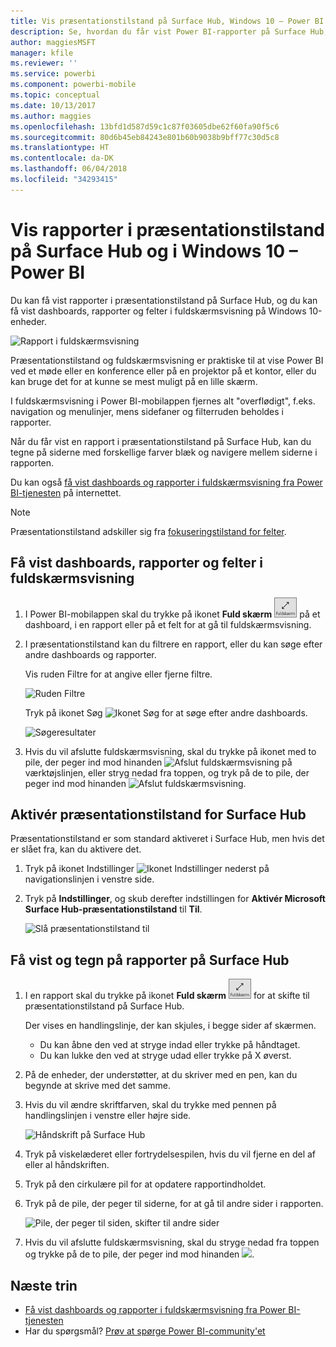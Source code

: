 ```yaml
---
title: Vis præsentationstilstand på Surface Hub, Windows 10 – Power BI I
description: Se, hvordan du får vist Power BI-rapporter på Surface Hub, og hvordan du får vist Power BI-dashboards, -rapporter og -felter i fuldskærmsvisning på Windows 10-enheder.
author: maggiesMSFT
manager: kfile
ms.reviewer: ''
ms.service: powerbi
ms.component: powerbi-mobile
ms.topic: conceptual
ms.date: 10/13/2017
ms.author: maggies
ms.openlocfilehash: 13bfd1d587d59c1c87f03605dbe62f60fa90f5c6
ms.sourcegitcommit: 80d6b45eb84243e801b60b9038b9bff77c30d5c8
ms.translationtype: HT
ms.contentlocale: da-DK
ms.lasthandoff: 06/04/2018
ms.locfileid: "34293415"
---
```

# <a name="view-reports-in-presentation-mode-on-surface-hub-and-windows-10---power-bi"></a>Vis rapporter i præsentationstilstand på Surface Hub og i Windows 10 – Power BI
Du kan få vist rapporter i præsentationstilstand på Surface Hub, og du kan få vist dashboards, rapporter og felter i fuldskærmsvisning på Windows 10-enheder. 

![Rapport i fuldskærmsvisning](media/mobile-windows-10-app-presentation-mode/power-bi-presentation-mode.png)

Præsentationstilstand og fuldskærmsvisning er praktiske til at vise Power BI ved et møde eller en konference eller på en projektor på et kontor, eller du kan bruge det for at kunne se mest muligt på en lille skærm. 

I fuldskærmsvisning i Power BI-mobilappen fjernes alt "overflødigt", f.eks. navigation og menulinjer, mens sidefaner og filterruden beholdes i rapporter.

Når du får vist en rapport i præsentationstilstand på Surface Hub, kan du tegne på siderne med forskellige farver blæk og navigere mellem siderne i rapporten.

Du kan også [få vist dashboards og rapporter i fuldskærmsvisning fra Power BI-tjenesten](service-fullscreen-mode.md) på internettet.

> [!NOTE]
> Præsentationstilstand adskiller sig fra [fokuseringstilstand for felter](mobile-tiles-in-the-mobile-apps.md).
> 
> 

## <a name="display-dashboards-reports-and-tiles-in-full-screen-mode"></a>Få vist dashboards, rapporter og felter i fuldskærmsvisning
1. I Power BI-mobilappen skal du trykke på ikonet **Fuld skærm**  ![Ikonet Fuld skærm](media/mobile-windows-10-app-presentation-mode/power-bi-full-screen-icon.png) på et dashboard, i en rapport eller på et felt for at gå til fuldskærmsvisning.
2. I præsentationstilstand kan du filtrere en rapport, eller du kan søge efter andre dashboards og rapporter.
   
    Vis ruden Filtre for at angive eller fjerne filtre.
   
    ![Ruden Filtre](media/mobile-windows-10-app-presentation-mode/power-bi-windows-10-presentation-filter.png)
   
     Tryk på ikonet Søg ![Ikonet Søg](media/mobile-windows-10-app-presentation-mode/power-bi-windows-10-presentation-search-icon.png) for at søge efter andre dashboards.
   
    ![Søgeresultater](media/mobile-windows-10-app-presentation-mode/power-bi-windows-10-search.png)
3. Hvis du vil afslutte fuldskærmsvisning, skal du trykke på ikonet med to pile, der peger ind mod hinanden ![Afslut fuldskærmsvisning](media/mobile-windows-10-app-presentation-mode/power-bi-windows-10-exit-full-screen-icon.png) på værktøjslinjen, eller stryg nedad fra toppen, og tryk på de to pile, der peger ind mod hinanden ![Afslut fuldskærmsvisning](media/mobile-windows-10-app-presentation-mode/power-bi-windows-10-exit-full-screen-hub-icon.png).

## <a name="turn-on-presentation-mode-for-surface-hub"></a>Aktivér præsentationstilstand for Surface Hub
Præsentationstilstand er som standard aktiveret i Surface Hub, men hvis det er slået fra, kan du aktivere det.

1. Tryk på ikonet Indstillinger ![Ikonet Indstillinger](media/mobile-windows-10-app-presentation-mode/power-bi-settings-icon.png) nederst på navigationslinjen i venstre side.
2. Tryk på **Indstillinger**, og skub derefter indstillingen for **Aktivér Microsoft Surface Hub-præsentationstilstand** til **Til**.
   
    ![Slå præsentationstilstand til](media/mobile-windows-10-app-presentation-mode/power-bi-turn-on-presentation-mode.png)

## <a name="display-and-draw-on-reports-on-surface-hub"></a>Få vist og tegn på rapporter på Surface Hub
1. I en rapport skal du trykke på ikonet **Fuld skærm** ![Ikonet Fuld skærm](media/mobile-windows-10-app-presentation-mode/power-bi-full-screen-icon.png) for at skifte til præsentationstilstand på Surface Hub.
   
    Der vises en handlingslinje, der kan skjules, i begge sider af skærmen. 
   
   * Du kan åbne den ved at stryge indad eller trykke på håndtaget.
   * Du kan lukke den ved at stryge udad eller trykke på X øverst.
2. På de enheder, der understøtter, at du skriver med en pen, kan du begynde at skrive med det samme. 
3. Hvis du vil ændre skriftfarven, skal du trykke med pennen på handlingslinjen i venstre eller højre side.
   
    ![Håndskrift på Surface Hub](media/mobile-windows-10-app-presentation-mode/power-bi-windows-10-surface-hub-ink.png)
4. Tryk på viskelæderet eller fortrydelsespilen, hvis du vil fjerne en del af eller al håndskriften.
5. Tryk på den cirkulære pil for at opdatere rapportindholdet.
6. Tryk på de pile, der peger til siderne, for at gå til andre sider i rapporten.
   
    ![Pile, der peger til siden, skifter til andre sider](media/mobile-windows-10-app-presentation-mode/power-bi-windows-10-surface-hub-arrows.png)
7. Hvis du vil afslutte fuldskærmsvisning, skal du stryge nedad fra toppen og trykke på de to pile, der peger ind mod hinanden ![](media/mobile-windows-10-app-presentation-mode/power-bi-windows-10-exit-full-screen-hub-icon.png).

## <a name="next-steps"></a>Næste trin
* [Få vist dashboards og rapporter i fuldskærmsvisning fra Power BI-tjenesten](service-fullscreen-mode.md)
* Har du spørgsmål? [Prøv at spørge Power BI-community'et](http://community.powerbi.com/)

